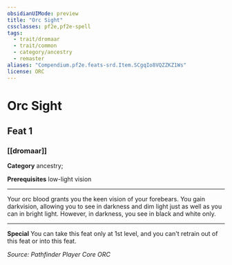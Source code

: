 ```yaml
---
obsidianUIMode: preview
title: "Orc Sight"
cssclasses: pf2e,pf2e-spell
tags:
  - trait/dromaar
  - trait/common
  - category/ancestry
  - remaster
aliases: "Compendium.pf2e.feats-srd.Item.SCgqIo8VQZZKZ1Ws"
license: ORC
---
```

# Orc Sight
## Feat 1
### [[dromaar]]

**Category** ancestry; 



**Prerequisites** low-light vision
* * *
Your orc blood grants you the keen vision of your forebears. You gain darkvision, allowing you to see in darkness and dim light just as well as you can in bright light. However, in darkness, you see in black and white only.

* * *

**Special** You can take this feat only at 1st level, and you can't retrain out of this feat or into this feat.

*Source: Pathfinder Player Core*
*ORC*